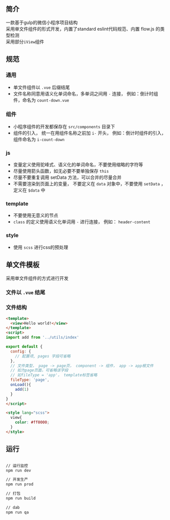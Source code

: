## 简介
一款基于gulp的微信小程序项目结构<br>
采用单文件组件的形式开发，内置了standard eslint代码规范、内置 flow.js 的类型检测<Br>
采用部分`iView`组件

## 规范
### 通用
+ 单文件组件以 `.vue` 后缀结尾
+ 文件名称同意用语义化单词命名，多单词之间用 `-` 连接， 例如：倒计时组件，命名为 `count-down.vue`
### 组件
+ 小程序组件的开发都保存在 `src/components` 目录下
+ 组件的引入， 统一在用组件名称之前加 `i-` 开头， 例如：倒计时组件的引入，组件命名为 `i-count-down`

### js
+ 变量定义使用驼峰式、语义化的单词命名，不要使用缩略的字符等
+ 尽量使用箭头函数，如无必要不要单独保存 `this`
+ 尽量不要重复调用 setData 方法，可以合并的尽量合并
+ 不需要渲染到页面上的变量， 不要定义在 `data` 对象中，不要使用 `setData` ，定义在 `$data` 中

### template
+ 不要使用无意义的节点
+ `class` 的定义使用语义化单词用 `-` 进行连接， 例如： `header-content`

### style
+ 使用 `scss` 进行css的预处理

## 单文件模板
采用单文件组件的方式进行开发

### 文件以 `.vue` 结尾

### 文件结构
``` html
<template>
  <view>Hello world!</view>
</template>
<script>
import add from '../utils/index'

export default {
  config: {
    // 配置项, pages 字段可省略
  },
  // 文件类型， page -> page页， component -> 组件， app -> app根文件
  // 如为page页面，可省略该字段
  // 如fileType = 'app'， template标签省略
  fileType: 'page',
  onLoad(){
    add(1)
  }
}
</script>

<style lang="scss">
  view{
    color: #ff0000;
  }
</style>
```

## 运行
``` bash

// 运行监控
npm run dev

// 开发生产
npm run prod

// 打包
npm run build

// dab
npm run qa


```
